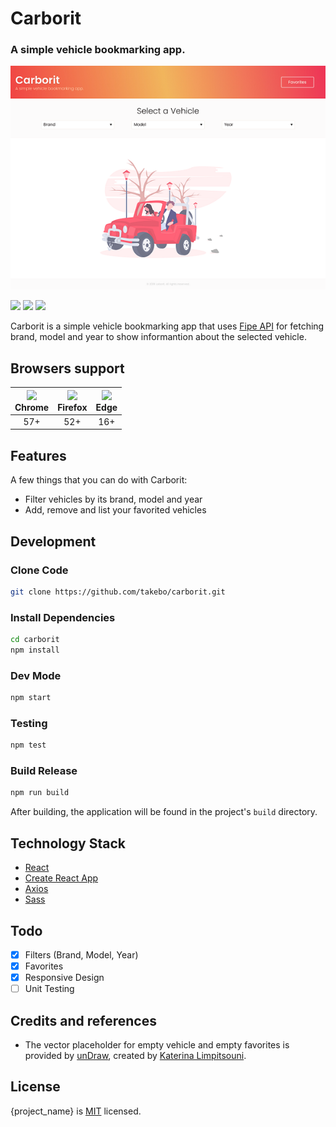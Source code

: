 # Carborit

### A simple vehicle bookmarking app.

<a href="https://carborit.netlify.com/" target="_blank"><img src="screenshot.png"></a>

![](https://flat.badgen.net/github/status/takebo/carborit)
![](https://flat.badgen.net/github/last-commit/takebo/carborit)
![](https://flat.badgen.net/github/license/takebo/carborit)

Carborit is a simple vehicle bookmarking app that uses [Fipe API](http://deividfortuna.github.io/fipe) for fetching brand, model and year to show informantion about the selected vehicle.

## Browsers support

| ![](https://www.w3schools.com/images/compatible_chrome.gif)<br>Chrome | ![](https://www.w3schools.com/images/compatible_firefox.gif)<br>Firefox | ![](https://www.w3schools.com/images/compatible_edge.gif)<br>Edge |
| :-------------------------------------------------------------------: | :---------------------------------------------------------------------: | :---------------------------------------------------------------: |
|                                  57+                                  |                                   52+                                   |                                16+                                |

## Features

A few things that you can do with Carborit:

- Filter vehicles by its brand, model and year
- Add, remove and list your favorited vehicles

## Development

### Clone Code

```bash
git clone https://github.com/takebo/carborit.git
```

### Install Dependencies

```bash
cd carborit
npm install
```

### Dev Mode

```bash
npm start
```

### Testing

```bash
npm test
```

### Build Release

```bash
npm run build
```

After building, the application will be found in the project's `build` directory.

## Technology Stack

- [React](https://github.com/facebook/react)
- [Create React App](https://github.com/facebook/create-react-app)
- [Axios](https://github.com/axios/axios)
- [Sass](https://github.com/sass/node-sass)

## Todo

- [x] Filters (Brand, Model, Year)
- [x] Favorites
- [x] Responsive Design
- [ ] Unit Testing

## Credits and references

- The vector placeholder for empty vehicle and empty favorites is provided by [unDraw](https://undraw.co/), created by [Katerina Limpitsouni](https://twitter.com/ninalimpi).

## License

{project_name} is [MIT](LICENSE) licensed.
